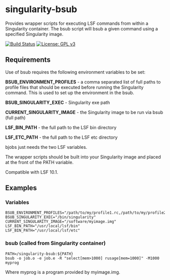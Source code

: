 # singularity-bsub

Provides wrapper scripts for executing LSF commands from within a Singularity container.
The bsub script will bsub a given command using a specified Singularity image.

[![Build Status](https://travis-ci.org/sanger-pathogens/singularity-bsub.svg?branch=master)](https://travis-ci.org/sanger-pathogens/singularity-bsub)
[![License: GPL v3](https://img.shields.io/badge/License-GPL%20v3-brightgreen.svg)](https://github.com/sanger-pathogens/singularity-bsub/blob/master/LICENSE)

## Requirements

Use of bsub requires the following environment variables to be set:

<b>BSUB_ENVIRONMENT_PROFILES</b> - a comma separated list of full paths to profile
                                   files that should be executed before running the
                                   Singularity command. This is used to set up the
                                   environment in the bsub.

<b>BSUB_SINGULARITY_EXEC</b> - Singularity exe path

<b>CURRENT_SINGULARITY_IMAGE</b> - the Singularity image to be run via bsub (full path)

<b>LSF_BIN_PATH</b> - the full path to the LSF bin directory

<b>LSF_ETC_PATH</b> - the full path to the LSF etc directory

bjobs just needs the two LSF variables.

The wrapper scripts should be built into your Singularity image and
placed at the front of the PATH variable.

Compatible with LSF 10.1.

## Examples

### Variables

	BSUB_ENVIRONMENT_PROFILES="/path/to/my/profile1.rc,/path/to/my/profile2.rc"
	BSUB_SINGULARITY_EXEC="/bin/singularity"
	CURRENT_SINGULARITY_IMAGE="/software/myimage.img"
	LSF_BIN_PATH="/usr/local/lsf/bin"
	LSF_BIN_PATH="/usr/local/lsf/etc"

### bsub (called from Singularity container)

	PATH=/singularity-bsub:${PATH}
	bsub -o job.o -e job.e -R "select[mem>1000] rusage[mem=1000]" -M1000 myprog

Where myprog is a program provided by myimage.img.

